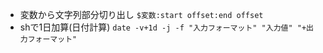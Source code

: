 - 変数から文字列部分切り出し `$変数:start offset:end offset`
- shで1日加算(日付計算) `date -v+1d -j -f "入力フォーマット" "入力値" "+出力フォーマット"`
